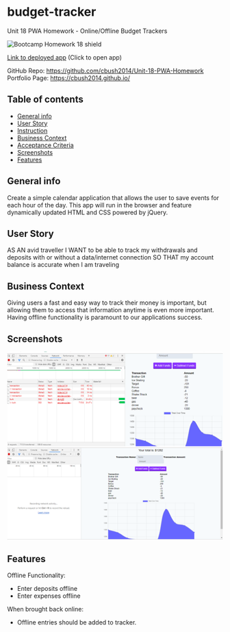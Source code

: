 # budget-tracker

Unit 18 PWA Homework - Online/Offline Budget Trackers

![Bootcamp Homework 18 shield](https://img.shields.io/badge/Bootcamp-Unit_18_PWA_Homework-green)  


[Link to deployed app](https://shrouded-reaches-04951.herokuapp.com/) 
(Click to open app)

GitHub Repo:    https://github.com/cbush2014/Unit-18-PWA-Homework
Portfolio Page:   https://cbush2014.github.io/


## Table of contents
* [General info](#general-info)  
* [User Story](#user-story)  
* [Instruction](#instructions)  
* [Business Context](#business-contect)  
* [Acceptance Criteria](#acceptance)  
* [Screenshots](#screenshots)  
* [Features](#features)  

## General info
Create a simple calendar application that allows the user to save events for each hour of the day. This app will run in the browser and feature dynamically updated HTML and CSS powered by jQuery.

## User Story
AS AN avid traveller
I WANT to be able to track my withdrawals and deposits with or without a data/internet connection
SO THAT my account balance is accurate when I am traveling

## Business Context
Giving users a fast and easy way to track their money is important, but allowing them to access that information anytime is even more important. Having offline functionality is paramount to our applications success.

## Screenshots
![Example screenshot](./public/assets/images/offline.png)
![Example screenshot](./public/assets/images/online.png)

## Features

Offline Functionality:

  * Enter deposits offline
  * Enter expenses offline

When brought back online:

  * Offline entries should be added to tracker.
